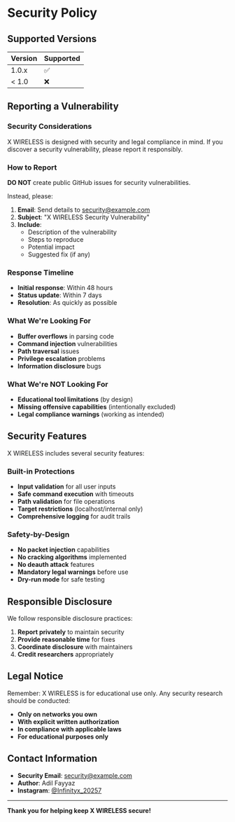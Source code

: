 # Security Policy

## Supported Versions

| Version | Supported          |
| ------- | ------------------ |
| 1.0.x   | :white_check_mark: |
| < 1.0   | :x:                |

## Reporting a Vulnerability

### Security Considerations

X WIRELESS is designed with security and legal compliance in mind. If you discover a security vulnerability, please report it responsibly.

### How to Report

**DO NOT** create public GitHub issues for security vulnerabilities.

Instead, please:

1. **Email**: Send details to [security@example.com](mailto:security@example.com)
2. **Subject**: "X WIRELESS Security Vulnerability"
3. **Include**:
   - Description of the vulnerability
   - Steps to reproduce
   - Potential impact
   - Suggested fix (if any)

### Response Timeline

- **Initial response**: Within 48 hours
- **Status update**: Within 7 days
- **Resolution**: As quickly as possible

### What We're Looking For

- **Buffer overflows** in parsing code
- **Command injection** vulnerabilities
- **Path traversal** issues
- **Privilege escalation** problems
- **Information disclosure** bugs

### What We're NOT Looking For

- **Educational tool limitations** (by design)
- **Missing offensive capabilities** (intentionally excluded)
- **Legal compliance warnings** (working as intended)

## Security Features

X WIRELESS includes several security features:

### Built-in Protections

- **Input validation** for all user inputs
- **Safe command execution** with timeouts
- **Path validation** for file operations
- **Target restrictions** (localhost/internal only)
- **Comprehensive logging** for audit trails

### Safety-by-Design

- **No packet injection** capabilities
- **No cracking algorithms** implemented
- **No deauth attack** features
- **Mandatory legal warnings** before use
- **Dry-run mode** for safe testing

## Responsible Disclosure

We follow responsible disclosure practices:

1. **Report privately** to maintain security
2. **Provide reasonable time** for fixes
3. **Coordinate disclosure** with maintainers
4. **Credit researchers** appropriately

## Legal Notice

Remember: X WIRELESS is for educational use only. Any security research should be conducted:

- **Only on networks you own**
- **With explicit written authorization**
- **In compliance with applicable laws**
- **For educational purposes only**

## Contact Information

- **Security Email**: [security@example.com](mailto:security@example.com)
- **Author**: Adil Fayyaz
- **Instagram**: [@Infinityx_20257](https://instagram.com/Infinityx_20257)

---

**Thank you for helping keep X WIRELESS secure!**